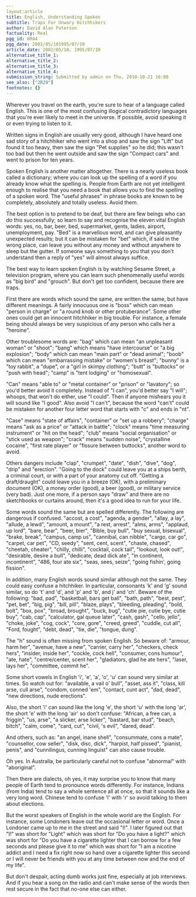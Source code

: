```yaml
---
layout:article
title: English, Understanding Spoken
subtitle: Traps For Unwary Hitchhikers
author: David Alan Paterson
factuality: Real
pgg_id: 6R44
pgg_date: 2002/05/101995/07/10
article_date: 2002/05/10, 1995/07/10
alternative_title_1: 
alternative_title_2: 
alternative_title_3: 
alternative_title_4: 
submission_string: Submitted by admin on Thu, 2010-10-21 16:00
see_also: ["2R29"]
footnotes: {}
---
```

<div>
<p>Wherever you travel on the earth, you're sure to hear of a language called English. This is one of the most confusing illogical contradictory languages that you're ever likely to meet in the universe. If possible, avoid speaking it or even trying to listen to it.</p>
<p>Written signs in English are usually very good, although I have heard one sad story of a hitchhiker who went into a shop and saw the sign "Lift" but found it too heavy, then saw the sign "Pet supplies" so he did; this wasn't too bad but then he went outside and saw the sign "Compact cars" and went to prison for ten years.</p>
<p>Spoken English is another matter altogether. There is a nearly useless book called a dictionary; where you can look up the spelling of a word if you already know what the spelling is. People from Earth are not yet intelligent enough to realise that you need a book that allows you to find the spelling of a spoken word. The "useful phrases" in phrase books are known to be completely, absolutely and totally useless. Avoid them.</p>
<p>The best option is to pretend to be deaf, but there are few beings who can do this successfully; so learn to say and recognise the eleven vital English words: yes, no, bar, beer, bed, supermarket, gents, ladies, airport, unemployment, pay. "Bed" is a marvellous word, and can give pleasantly unexpected results; but it can be mistaken for "bet" which, if said in the wrong place, can leave you without any money and without anywhere to sleep but the gutter. If someone says something to you that you don't understand then a reply of "yes" will almost always suffice.</p>
<p>The best way to learn spoken English is by watching Sesame Street, a television program, where you can learn such phenomenally useful words as "big bird" and "grouch". But don't get too confident, because there are traps.</p>
<p>First there are words which sound the same, are written the same, but have different meanings. A fairly innocuous one is "boss" which can mean "person in charge" or "a round knob or other protuberance". Some other ones could get an innocent hitchhiker in big trouble. For instance, a female being should always be very suspicious of any person who calls her a "heroine".</p>
<p>Other troublesome words are: "bag" which can mean "an unpleasant woman" or "shoot"; "bang" which means "have intercourse" or "a big explosion"; "body" which can mean "main part" or "dead animal"; "boob" which can mean "embarrassing mistake" or "women's breast"; "bunny" is a "toy rabbit", a "dupe", or a "girl in skimpy clothing"; "butt" is "buttocks" or "push with head"; "camp" is "tent lodging" or "homosexual".</p>
<p>"Can" means "able to" or "metal container" or "prison" or "lavatory"; so you'd better avoid it completely. Instead of "I can", you'd better say "I will"; whoops, that won't do either, use "I could". Then if anyone mishears you it will sound like "I good". Also avoid "I can't", because the word "can't" could be mistaken for another four letter word that starts with "c" and ends in "nt".</p>
<p>"Case" means "state of affairs", "container" or "set up a robbery"; "charge" means "ask as a price" or "attack in battle"; "clock" means "time measuring instrument" or "hit on the head"; "club" means "social organisation" or "stick used as weapon"; "crack" means "sudden noise", "crystalline cocaine", "first rate player" or "fissure between buttocks", another word to avoid.</p>
<p>Others dangers include "clap", "crumpet", "date", "dish", "dive", "dog", "drip" and "erection". "Going to the dock" could leave you at a ships berth, a criminal court, or with a part of your anatomy cut off. "Getting a draft/draught" could leave you in a breeze (OK), with a preliminary document (OK), a money order (good), a beer (good), or military service (very bad). Just one more, if a person says "draw" and there are no sketchbooks or curtains around, then it's a good idea to run for your life.</p>
<p>Some words sound the same but are spelled differently. The following are dangerous if confused. "accost, a cost", "agenda, a gender", "allay, a lay", "allude, a lewd", "amount, a mount", "a rest, arrest", "alms, arms", "applaud, up lord", "bare, bear", "beer, bier", "Bible, buy bull", "buy sexual, bisexual", "brake, break", "campus, camp us", "cannibal, can nibble", "cargo, car go", "carpet, car pet", "CD, seedy", "sent, cent, scent", "chaste, chased", "cheetah, cheater", "chilly, chilli", "cocktail, cock tail", "lookout, look out!", "desirable, desire a bull", "dedicate, dead dick ate", "in continent, incontinent", "486, four ate six", "seas, sees, seize", "going fishin', going fission".</p>
<p>In addition, many English words sound similar although not the same. They could easy confuse a hitchhiker. In particular, consonants 'k' and 'g' sound similar, so do 't' and 'd', and 'p' and 'b', and j' and 'ch'. Beware of the following: "bad, pad", "basketball, bars get ball", "bath, path", "best, pest", "pet, bet", "big, pig", "bill, pill", "blaze, plays", "bleeding, pleading", "bold, bolt", "box, pox", "broad, brought", "buck, bug", "cutie pie, cutie bye, cutie buy", "cab, cap", "calculator, gal queue later", "cash, gash", "cello, jello", "choke, joke", "cog, cock", "core, gore", "creed, greed", "cuddle, cut all", "Ford, fought", "debt, dead", "tie, die", "tongue, dung".</p>
<p>The "h" sound is often missing from spoken English. So beware of: "armour, harm her", "avenue, have a new", "carrier, carry her", "checkers, check hers", "insider, inside her", "cockle, cock hell", "consumer, cons humour", "ate, hate", "centre/center, scent her", "gladiators, glad he ate hers", "laser, lays her", "committee, commit he".</p>
<p>Some short vowels in English 'i', 'e', 'a', 'o', 'u' can sound very similar at times. So watch out for: "available, a vail o' bull", "asset, ass it", "class, kill arse, cull arse", "condom, conned 'em", "contact, cunt act", "dad, dead", "new directions, nude erections".</p>
<p>Also, the short 'i' can sound like the long 'e', the short 'u' with the long 'ar', the short 'e' with the long 'air' so don't confuse: "African, a free can, a friggin", "us, arse", "a slicker, arse licker", "bastard, bar stud", "beach, bitch", "calm, come", "card, cut", "civil, 's evil", "dared, dead".</p>
<p>And others, such as: "an angel, inane shell", "consummate, cons a mate", "counsellor, cow seller", "disk, disc, dick", "harpist, half pissed", "pianist, penis", and "cunnilingus, cunning linguist" can also cause trouble.</p>
<p>Oh yes. In Australia, be particularly careful not to confuse "abnormal" with "aboriginal".</p>
<p>Then there are dialects, oh yes, it may surprise you to know that many people of Earth tend to pronounce words differently. For instance, Indians (from India) tend to say a whole sentence all at once, so that it sounds like a very long word. Chinese tend to confuse 'l' with 'r' so avoid talking to them about elections.</p>
<p>But the worst speakers of English in the whole world are the English. For instance, some Londoners leave out the occasional letter or word. Once a Londoner came up to me in the street and said "I!". I later figured out that "I!" was short for "Light" which was short for "Do you have a light?" which was short for "Do you have a cigarette lighter that I can borrow for a few seconds and please give it to me" which was short for "I am a nicotine addict and I need a fix right now so hand over a cigarette lighter this second or I will never be friends with you at any time between now and the end of my life".</p>
<p>But don't despair, acting dumb works just fine, especially at job interviews. And if you hear a song on the radio and can't make sense of the words then rest secure in the fact that no-one else can either.</p>
</div>
